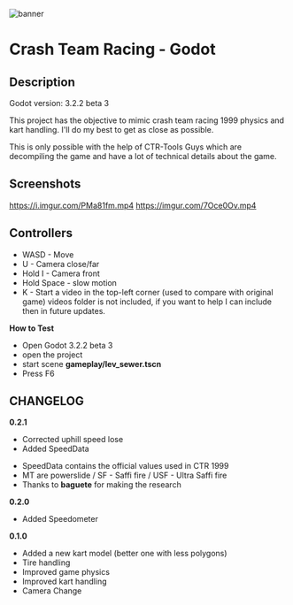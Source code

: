 ![banner](https://i.imgur.com/FuMpPBk.png)

# Crash Team Racing - Godot

## Description
Godot version: 3.2.2 beta 3

This project has the objective to mimic crash team racing 1999 physics and kart handling.
I'll do my best to get as close as possible.

This is only possible with the help of CTR-Tools Guys which are decompiling the game
and have a lot of technical details about the game.


## Screenshots

https://i.imgur.com/PMa81fm.mp4
https://imgur.com/7Oce0Ov.mp4

## Controllers
* WASD - Move
* U - Camera close/far
* Hold I - Camera front
* Hold Space - slow motion
* K - Start a video in the top-left corner (used to compare with original game) videos folder is not included, if you want to help I can include then in future updates.

**How to Test**
* Open Godot 3.2.2 beta 3
* open the project
* start scene **gameplay/lev_sewer.tscn**
* Press F6

## CHANGELOG

**0.2.1**
* Corrected uphill speed lose
* Added SpeedData
- SpeedData contains the official values used in CTR 1999
- MT are powerslide / SF - Saffi fire / USF - Ultra Saffi fire
- Thanks to **baguete** for making the research  

**0.2.0**
* Added Speedometer

**0.1.0**
* Added a new kart model (better one with less polygons)
* Tire handling
* Improved game physics
* Improved kart handling
* Camera Change

